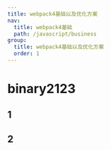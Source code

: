 ```yaml
---
title: webpack4基础以及优化方案
nav:
  title: webpack4基础
  path: /javascript/business
group:
  title: webpack4基础以及优化方案
  order: 1
---
```


# binary2123

## 1

## 2

## 


